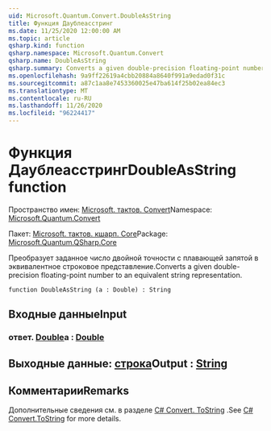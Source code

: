 ```yaml
---
uid: Microsoft.Quantum.Convert.DoubleAsString
title: Функция Даублеасстринг
ms.date: 11/25/2020 12:00:00 AM
ms.topic: article
qsharp.kind: function
qsharp.namespace: Microsoft.Quantum.Convert
qsharp.name: DoubleAsString
qsharp.summary: Converts a given double-precision floating-point number to an equivalent string representation.
ms.openlocfilehash: 9a9ff22619a4cbb20884a8640f991a9edad0f31c
ms.sourcegitcommit: a87c1aa8e7453360025e47ba614f25b02ea84ec3
ms.translationtype: MT
ms.contentlocale: ru-RU
ms.lasthandoff: 11/26/2020
ms.locfileid: "96224417"
---
```

# <a name="doubleasstring-function"></a><span data-ttu-id="36c4b-102">Функция Даублеасстринг</span><span class="sxs-lookup"><span data-stu-id="36c4b-102">DoubleAsString function</span></span>

<span data-ttu-id="36c4b-103">Пространство имен: [Microsoft. тактов. Convert](xref:Microsoft.Quantum.Convert)</span><span class="sxs-lookup"><span data-stu-id="36c4b-103">Namespace: [Microsoft.Quantum.Convert](xref:Microsoft.Quantum.Convert)</span></span>

<span data-ttu-id="36c4b-104">Пакет: [Microsoft. тактов. кшарп. Core](https://nuget.org/packages/Microsoft.Quantum.QSharp.Core)</span><span class="sxs-lookup"><span data-stu-id="36c4b-104">Package: [Microsoft.Quantum.QSharp.Core](https://nuget.org/packages/Microsoft.Quantum.QSharp.Core)</span></span>


<span data-ttu-id="36c4b-105">Преобразует заданное число двойной точности с плавающей запятой в эквивалентное строковое представление.</span><span class="sxs-lookup"><span data-stu-id="36c4b-105">Converts a given double-precision floating-point number to an equivalent string representation.</span></span>

```qsharp
function DoubleAsString (a : Double) : String
```


## <a name="input"></a><span data-ttu-id="36c4b-106">Входные данные</span><span class="sxs-lookup"><span data-stu-id="36c4b-106">Input</span></span>

### <a name="a--double"></a><span data-ttu-id="36c4b-107">ответ. [Double](xref:microsoft.quantum.lang-ref.double)</span><span class="sxs-lookup"><span data-stu-id="36c4b-107">a : [Double](xref:microsoft.quantum.lang-ref.double)</span></span>





## <a name="output--string"></a><span data-ttu-id="36c4b-108">Выходные данные: [строка](xref:microsoft.quantum.lang-ref.string)</span><span class="sxs-lookup"><span data-stu-id="36c4b-108">Output : [String](xref:microsoft.quantum.lang-ref.string)</span></span>



## <a name="remarks"></a><span data-ttu-id="36c4b-109">Комментарии</span><span class="sxs-lookup"><span data-stu-id="36c4b-109">Remarks</span></span>

<span data-ttu-id="36c4b-110">Дополнительные сведения см. в разделе [C# Convert. ToString](https://docs.microsoft.com/dotnet/api/system.convert.tostring?view=netframework-4.7.1#System_Convert_ToString_System_Double_) .</span><span class="sxs-lookup"><span data-stu-id="36c4b-110">See [C# Convert.ToString](https://docs.microsoft.com/dotnet/api/system.convert.tostring?view=netframework-4.7.1#System_Convert_ToString_System_Double_) for more details.</span></span>